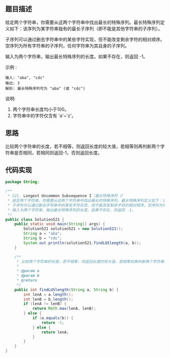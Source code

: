 ## 题目描述
给定两个字符串，你需要从这两个字符串中找出最长的特殊序列。最长特殊序列定义如下：该序列为某字符串独有的最长子序列（即不能是其他字符串的子序列）。

子序列可以通过删去字符串中的某些字符实现，但不能改变剩余字符的相对顺序。空序列为所有字符串的子序列，任何字符串为其自身的子序列。

输入为两个字符串，输出最长特殊序列的长度。如果不存在，则返回 -1。

示例 :
```
输入: "aba", "cdc"
输出: 3
解析: 最长特殊序列可为 "aba" (或 "cdc")
```
说明:

1. 两个字符串长度均小于100。
2. 字符串中的字符仅含有 'a'~'z'。

## 思路
比较两个字符串的长度，若不相等，则返回长度的较大值，若相等则再判断两个字符串是否相同，若相同则返回-1，否则返回长度。

## 代码实现
```java
package String;

/**
 * 521. Longest Uncommon Subsequence I（最长特殊序列 Ⅰ）
 * 给定两个字符串，你需要从这两个字符串中找出最长的特殊序列。最长特殊序列定义如下：该序列为某字符串独有的最长子序列（即不能是其他字符串的子序列）。
 * 子序列可以通过删去字符串中的某些字符实现，但不能改变剩余字符的相对顺序。空序列为所有字符串的子序列，任何字符串为其自身的子序列。
 * 输入为两个字符串，输出最长特殊序列的长度。如果不存在，则返回 -1。
 */
public class Solution521 {
    public static void main(String[] args) {
        Solution521 solution521 = new Solution521();
        String a = "aba";
        String b = "cdc";
        System.out.println(solution521.findLUSlength(a, b));
    }

    /**
     * 比较两个字符串的长度，若不相等，则返回长度的较大值，若相等则再判断两个字符串是否相同，若相同则返回-1，否则返回长度。
     *
     * @param a
     * @param b
     * @return
     */
    public int findLUSlength(String a, String b) {
        int lenA = a.length();
        int lenB = b.length();
        if (lenA != lenB) {
            return Math.max(lenA, lenB);
        } else {
            if (a.equals(b)) {
                return -1;
            } else {
                return lenA;
            }
        }
    }
}
```

